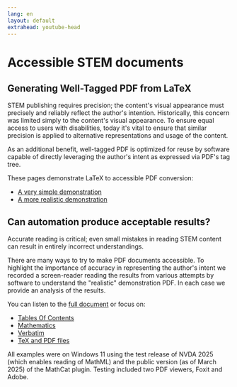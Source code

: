 ```yaml
---
lang: en
layout: default
extrahead: youtube-head
---
```


# Accessible STEM documents
## Generating Well-Tagged PDF from LaTeX

STEM publishing requires precision; the content's visual appearance must precisely and reliably reflect the author's intention. Historically, this concern was limited simply to the content's visual appearance. To ensure equal access to users with disabilities, today it's vital to ensure that similar precision is applied to alternative representations and usage of the content. 

As an additional benefit, well-tagged PDF is optimized for reuse by software capable of directly leveraging the author's intent as expressed via PDF's tag tree.

These pages demonstrate LaTeX to accessible PDF conversion:

 * [A very simple demonstration](small-example)
 * [A more realistic demonstration](larger-example)

## Can automation produce acceptable results? 

Accurate reading is critical; even small mistakes in reading STEM content can result in entirely incorrect understandings.

There are many ways to try to make PDF documents accessible. To highlight the importance of accuracy in representing the author's intent we recorded a screen-reader reading the results from various attempts by software to understand the "realistic" demonstration PDF. In each case we provide an analysis of the results.

You can listen to the [full document](fulldoc) or focus on:

 * [Tables Of Contents](toc)
 * [Mathematics](math)
 * [Verbatim](verbatim)
 * [TeX and PDF files](sources)

All examples were on Windows 11 using the test release of NVDA 2025 (which enables reading of MathML) and the public version (as of March 2025) of the MathCat plugin. Testing included two PDF viewers, Foxit and Adobe.

